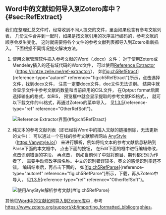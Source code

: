 ## Word中的文献如何导入到Zotero库中？ {#sec:RefExtract}

我们在整理汇总文件时，经常收到不同人提交的文件，里面如果也含有参考文献列表， 几份文件合并到一起时，如果是按文献引用的次序进行编码的，参考文献的顺序会发生变化， 这时就需要将各个文件的参考文献列表都导入到Zotero重新插入。 下面根据不同情况提交解决方法，

1.  使用文献管理软件插入参考文献的Word（.docx）文件： 对于使用Zotero或Mendeley插入的还有域代码的Word文件， 可以使用[Reference Extractor](https://rintze.zelle.me/ref-extractor/)（<https://rintze.zelle.me/ref-extractor/>）， 如[\[fig:ch5RefEtract\]](#fig:ch5RefEtract){reference-type="autoref" reference="fig:ch5RefEtract"}所示，点击选择文件，找到docx文件， 注意一定要docx文件，doc文件无法识别。 结果中就会显示文件中参考文献的数量和当前应用的CSL文件， 在Optput format后面选择输出的格式，如RIS， 预览框中就会显示提取的参考文献RIS格式。， 就可以下载文件的ris格式，再通过Zotero的菜单导入， 见[1.3.5](#OtherRefSoft){reference-type="ref" reference="OtherRefSoft"}。

    ![Reference Extractor界面](ch5RefEtract){#fig:ch5RefEtract}

2.  纯文本的参考文献列表（即已经将Word中的插入文献的链接删除，无法更新的文件）： 可以通过一个在线的参考文献解析网站 [AnyStyle](https://anystyle.io/)（<https://anystyle.io/>） 来进行解析，例如将纯文本的参考文献信息粘贴到Parse下面的本文框中， 点击下面的按钮， 在Edit下面的框中进行编辑修改，点击识别错误的字段， 再点击， 例如当前例子中就将题目、期刊都识别为作者了， 需要手动修改字段名称。中文的识别错误较多，英文的感觉识别率还不错。 编辑结束后，再点击下面的， 如[\[fig:ch5RefParse\]](#fig:ch5RefParse){reference-type="autoref" reference="fig:ch5RefParse"}所示，下载，再从Zotero中导入， 见[1.3.5](#OtherRefSoft){reference-type="ref" reference="OtherRefSoft"}。

    ![使用AnyStyle解析参考文献](ch5RefParse){#fig:ch5RefParse}

其他见[Word中的文献如何导入到Zotero库中](https://zhuanlan.zhihu.com/p/309597293) , 参考 <https://www.zotero.org/support/kb/importing_formatted_bibliographies>。

